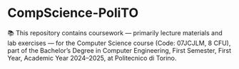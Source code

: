 # CompScience-PoliTO
📚 This repository contains coursework — primarily lecture materials and lab exercises — for the Computer Science course (Code: 07JCJLM, 8 CFU), part of the Bachelor’s Degree in Computer Engineering, First Semester, First Year, Academic Year 2024–2025, at Politecnico di Torino.
